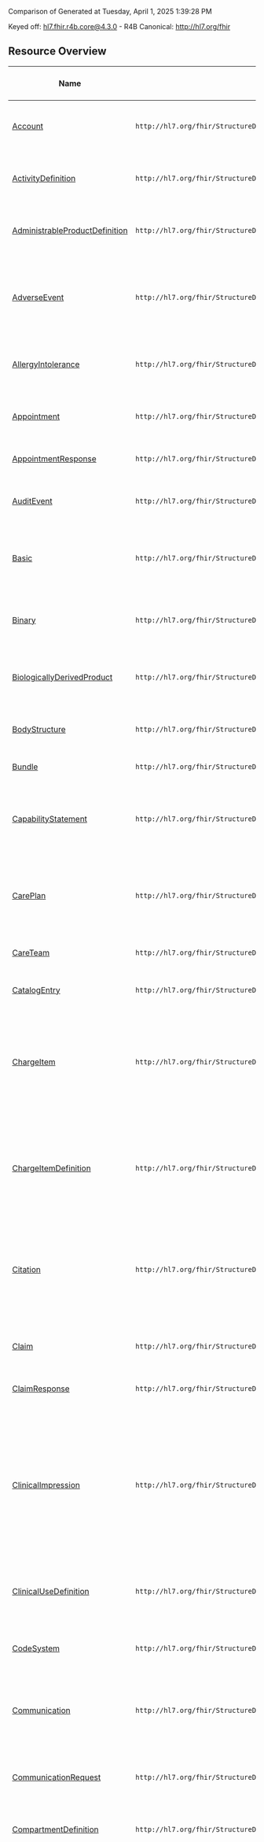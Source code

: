 Comparison of 
Generated at Tuesday, April 1, 2025 1:39:28 PM

Keyed off: hl7.fhir.r4b.core@4.3.0 - R4B
Canonical: http://hl7.org/fhir

## Resource Overview
| Name | Canonical | Description | Path to R2 | Path to R3 | Path to R4 | Path to R5 |
| --- | --- | --- | --- | --- | --- | --- |
| [Account](Resources/Account.md) | `http://hl7.org/fhir/StructureDefinition/Account\|4.3.0` | A financial tool for tracking value accrued for a particular purpose.  In the healthcare field, used to track charges for a patient, cost centers, etc. | ✔ | ✔ | ✔ | ✔ |
| [ActivityDefinition](Resources/ActivityDefinition.md) | `http://hl7.org/fhir/StructureDefinition/ActivityDefinition\|4.3.0` | This resource allows for the definition of some activity to be performed, independent of a particular patient, practitioner, or other performance context. |  | ✔ | ✔ | ✔ |
| [AdministrableProductDefinition](Resources/AdministrableProductDefinition.md) | `http://hl7.org/fhir/StructureDefinition/AdministrableProductDefinition\|4.3.0` | A medicinal product in the final form which is suitable for administering to a patient (after any mixing of multiple components, dissolution etc. has been performed). |  |  |  | ✔ |
| [AdverseEvent](Resources/AdverseEvent.md) | `http://hl7.org/fhir/StructureDefinition/AdverseEvent\|4.3.0` | Actual or  potential/avoided event causing unintended physical injury resulting from or contributed to by medical care, a research study or other healthcare setting factors that requires additional monitoring, treatment, or hospitalization, or that results in death. |  | ✔ | ✔ | ✔ |
| [AllergyIntolerance](Resources/AllergyIntolerance.md) | `http://hl7.org/fhir/StructureDefinition/AllergyIntolerance\|4.3.0` | Risk of harmful or undesirable, physiological response which is unique to an individual and associated with exposure to a substance. | ✔ | ✔ | ✔ | ✔ |
| [Appointment](Resources/Appointment.md) | `http://hl7.org/fhir/StructureDefinition/Appointment\|4.3.0` | A booking of a healthcare event among patient(s), practitioner(s), related person(s) and/or device(s) for a specific date/time. This may result in one or more Encounter(s). | ✔ | ✔ | ✔ | ✔ |
| [AppointmentResponse](Resources/AppointmentResponse.md) | `http://hl7.org/fhir/StructureDefinition/AppointmentResponse\|4.3.0` | A reply to an appointment request for a patient and/or practitioner(s), such as a confirmation or rejection. | ✔ | ✔ | ✔ | ✔ |
| [AuditEvent](Resources/AuditEvent.md) | `http://hl7.org/fhir/StructureDefinition/AuditEvent\|4.3.0` | A record of an event made for purposes of maintaining a security log. Typical uses include detection of intrusion attempts and monitoring for inappropriate usage. | ✔ | ✔ | ✔ | ✔ |
| [Basic](Resources/Basic.md) | `http://hl7.org/fhir/StructureDefinition/Basic\|4.3.0` | Basic is used for handling concepts not yet defined in FHIR, narrative-only resources that don't map to an existing resource, and custom resources not appropriate for inclusion in the FHIR specification. | ✔ | ✔ | ✔ | ✔ |
| [Binary](Resources/Binary.md) | `http://hl7.org/fhir/StructureDefinition/Binary\|4.3.0` | A resource that represents the data of a single raw artifact as digital content accessible in its native format.  A Binary resource can contain any content, whether text, image, pdf, zip archive, etc. | ✔ | ✔ | ✔ | ✔ |
| [BiologicallyDerivedProduct](Resources/BiologicallyDerivedProduct.md) | `http://hl7.org/fhir/StructureDefinition/BiologicallyDerivedProduct\|4.3.0` | A material substance originating from a biological entity intended to be transplanted or infused<br/>into another (possibly the same) biological entity. |  |  | ✔ | ✔ |
| [BodyStructure](Resources/BodyStructure.md) | `http://hl7.org/fhir/StructureDefinition/BodyStructure\|4.3.0` | Record details about an anatomical structure.  This resource may be used when a coded concept does not provide the necessary detail needed for the use case. | ✔ | ✔ | ✔ | ✔ |
| [Bundle](Resources/Bundle.md) | `http://hl7.org/fhir/StructureDefinition/Bundle\|4.3.0` | A container for a collection of resources. | ✔ | ✔ | ✔ | ✔ |
| [CapabilityStatement](Resources/CapabilityStatement.md) | `http://hl7.org/fhir/StructureDefinition/CapabilityStatement\|4.3.0` | A Capability Statement documents a set of capabilities (behaviors) of a FHIR Server for a particular version of FHIR that may be used as a statement of actual server functionality or a statement of required or desired server implementation. | ✔ | ✔ | ✔ | ✔ |
| [CarePlan](Resources/CarePlan.md) | `http://hl7.org/fhir/StructureDefinition/CarePlan\|4.3.0` | Describes the intention of how one or more practitioners intend to deliver care for a particular patient, group or community for a period of time, possibly limited to care for a specific condition or set of conditions. | ✔ | ✔ | ✔ | ✔ |
| [CareTeam](Resources/CareTeam.md) | `http://hl7.org/fhir/StructureDefinition/CareTeam\|4.3.0` | The Care Team includes all the people and organizations who plan to participate in the coordination and delivery of care for a patient. |  | ✔ | ✔ | ✔ |
| [CatalogEntry](Resources/CatalogEntry.md) | `http://hl7.org/fhir/StructureDefinition/CatalogEntry\|4.3.0` | Catalog entries are wrappers that contextualize items included in a catalog. |  |  | ✔ |  |
| [ChargeItem](Resources/ChargeItem.md) | `http://hl7.org/fhir/StructureDefinition/ChargeItem\|4.3.0` | The resource ChargeItem describes the provision of healthcare provider products for a certain patient, therefore referring not only to the product, but containing in addition details of the provision, like date, time, amounts and participating organizations and persons. Main Usage of the ChargeItem is to enable the billing process and internal cost allocation. |  | ✔ | ✔ | ✔ |
| [ChargeItemDefinition](Resources/ChargeItemDefinition.md) | `http://hl7.org/fhir/StructureDefinition/ChargeItemDefinition\|4.3.0` | The ChargeItemDefinition resource provides the properties that apply to the (billing) codes necessary to calculate costs and prices. The properties may differ largely depending on type and realm, therefore this resource gives only a rough structure and requires profiling for each type of billing code system. |  |  | ✔ | ✔ |
| [Citation](Resources/Citation.md) | `http://hl7.org/fhir/StructureDefinition/Citation\|4.3.0` | The Citation Resource enables reference to any knowledge artifact for purposes of identification and attribution. The Citation Resource supports existing reference structures and developing publication practices such as versioning, expressing complex contributorship roles, and referencing computable resources. |  |  |  | ✔ |
| [Claim](Resources/Claim.md) | `http://hl7.org/fhir/StructureDefinition/Claim\|4.3.0` | A provider issued list of professional services and products which have been provided, or are to be provided, to a patient which is sent to an insurer for reimbursement. | ✔ | ✔ | ✔ | ✔ |
| [ClaimResponse](Resources/ClaimResponse.md) | `http://hl7.org/fhir/StructureDefinition/ClaimResponse\|4.3.0` | This resource provides the adjudication details from the processing of a Claim resource. | ✔ | ✔ | ✔ | ✔ |
| [ClinicalImpression](Resources/ClinicalImpression.md) | `http://hl7.org/fhir/StructureDefinition/ClinicalImpression\|4.3.0` | A record of a clinical assessment performed to determine what problem(s) may affect the patient and before planning the treatments or management strategies that are best to manage a patient's condition. Assessments are often 1:1 with a clinical consultation / encounter,  but this varies greatly depending on the clinical workflow. This resource is called "ClinicalImpression" rather than "ClinicalAssessment" to avoid confusion with the recording of assessment tools such as Apgar score. | ✔ | ✔ | ✔ | ✔ |
| [ClinicalUseDefinition](Resources/ClinicalUseDefinition.md) | `http://hl7.org/fhir/StructureDefinition/ClinicalUseDefinition\|4.3.0` | A single issue - either an indication, contraindication, interaction or an undesirable effect for a medicinal product, medication, device or procedure. |  |  |  | ✔ |
| [CodeSystem](Resources/CodeSystem.md) | `http://hl7.org/fhir/StructureDefinition/CodeSystem\|4.3.0` | The CodeSystem resource is used to declare the existence of and describe a code system or code system supplement and its key properties, and optionally define a part or all of its content. | ✔ | ✔ | ✔ | ✔ |
| [Communication](Resources/Communication.md) | `http://hl7.org/fhir/StructureDefinition/Communication\|4.3.0` | An occurrence of information being transmitted; e.g. an alert that was sent to a responsible provider, a public health agency that was notified about a reportable condition. | ✔ | ✔ | ✔ | ✔ |
| [CommunicationRequest](Resources/CommunicationRequest.md) | `http://hl7.org/fhir/StructureDefinition/CommunicationRequest\|4.3.0` | A request to convey information; e.g. the CDS system proposes that an alert be sent to a responsible provider, the CDS system proposes that the public health agency be notified about a reportable condition. | ✔ | ✔ | ✔ | ✔ |
| [CompartmentDefinition](Resources/CompartmentDefinition.md) | `http://hl7.org/fhir/StructureDefinition/CompartmentDefinition\|4.3.0` | A compartment definition that defines how resources are accessed on a server. |  | ✔ | ✔ | ✔ |
| [Composition](Resources/Composition.md) | `http://hl7.org/fhir/StructureDefinition/Composition\|4.3.0` | A set of healthcare-related information that is assembled together into a single logical package that provides a single coherent statement of meaning, establishes its own context and that has clinical attestation with regard to who is making the statement. A Composition defines the structure and narrative content necessary for a document. However, a Composition alone does not constitute a document. Rather, the Composition must be the first entry in a Bundle where Bundle.type=document, and any other resources referenced from Composition must be included as subsequent entries in the Bundle (for example Patient, Practitioner, Encounter, etc.). | ✔ | ✔ | ✔ | ✔ |
| [ConceptMap](Resources/ConceptMap.md) | `http://hl7.org/fhir/StructureDefinition/ConceptMap\|4.3.0` | A statement of relationships from one set of concepts to one or more other concepts - either concepts in code systems, or data element/data element concepts, or classes in class models. | ✔ | ✔ | ✔ | ✔ |
| [Condition](Resources/Condition.md) | `http://hl7.org/fhir/StructureDefinition/Condition\|4.3.0` | A clinical condition, problem, diagnosis, or other event, situation, issue, or clinical concept that has risen to a level of concern. | ✔ | ✔ | ✔ | ✔ |
| [Consent](Resources/Consent.md) | `http://hl7.org/fhir/StructureDefinition/Consent\|4.3.0` | A record of a healthcare consumer’s  choices, which permits or denies identified recipient(s) or recipient role(s) to perform one or more actions within a given policy context, for specific purposes and periods of time. |  | ✔ | ✔ | ✔ |
| [Contract](Resources/Contract.md) | `http://hl7.org/fhir/StructureDefinition/Contract\|4.3.0` | Legally enforceable, formally recorded unilateral or bilateral directive i.e., a policy or agreement. | ✔ | ✔ | ✔ | ✔ |
| [Coverage](Resources/Coverage.md) | `http://hl7.org/fhir/StructureDefinition/Coverage\|4.3.0` | Financial instrument which may be used to reimburse or pay for health care products and services. Includes both insurance and self-payment. | ✔ | ✔ | ✔ | ✔ |
| [CoverageEligibilityRequest](Resources/CoverageEligibilityRequest.md) | `http://hl7.org/fhir/StructureDefinition/CoverageEligibilityRequest\|4.3.0` | The CoverageEligibilityRequest provides patient and insurance coverage information to an insurer for them to respond, in the form of an CoverageEligibilityResponse, with information regarding whether the stated coverage is valid and in-force and optionally to provide the insurance details of the policy. | ✔ | ✔ | ✔ | ✔ |
| [CoverageEligibilityResponse](Resources/CoverageEligibilityResponse.md) | `http://hl7.org/fhir/StructureDefinition/CoverageEligibilityResponse\|4.3.0` | This resource provides eligibility and plan details from the processing of an CoverageEligibilityRequest resource. | ✔ | ✔ | ✔ | ✔ |
| [DetectedIssue](Resources/DetectedIssue.md) | `http://hl7.org/fhir/StructureDefinition/DetectedIssue\|4.3.0` | Indicates an actual or potential clinical issue with or between one or more active or proposed clinical actions for a patient; e.g. Drug-drug interaction, Ineffective treatment frequency, Procedure-condition conflict, etc. | ✔ | ✔ | ✔ | ✔ |
| [Device](Resources/Device.md) | `http://hl7.org/fhir/StructureDefinition/Device\|4.3.0` | A type of a manufactured item that is used in the provision of healthcare without being substantially changed through that activity. The device may be a medical or non-medical device. | ✔ | ✔ | ✔ | ✔ |
| [DeviceDefinition](Resources/DeviceDefinition.md) | `http://hl7.org/fhir/StructureDefinition/DeviceDefinition\|4.3.0` | The characteristics, operational status and capabilities of a medical-related component of a medical device. |  |  | ✔ | ✔ |
| [DeviceMetric](Resources/DeviceMetric.md) | `http://hl7.org/fhir/StructureDefinition/DeviceMetric\|4.3.0` | Describes a measurement, calculation or setting capability of a medical device. | ✔ | ✔ | ✔ | ✔ |
| [DeviceRequest](Resources/DeviceRequest.md) | `http://hl7.org/fhir/StructureDefinition/DeviceRequest\|4.3.0` | Represents a request for a patient to employ a medical device. The device may be an implantable device, or an external assistive device, such as a walker. | ✔ | ✔ | ✔ | ✔ |
| [DeviceUseStatement](Resources/DeviceUseStatement.md) | `http://hl7.org/fhir/StructureDefinition/DeviceUseStatement\|4.3.0` | A record of a device being used by a patient where the record is the result of a report from the patient or another clinician. | ✔ | ✔ | ✔ | ✔ |
| [DiagnosticReport](Resources/DiagnosticReport.md) | `http://hl7.org/fhir/StructureDefinition/DiagnosticReport\|4.3.0` | The findings and interpretation of diagnostic  tests performed on patients, groups of patients, devices, and locations, and/or specimens derived from these. The report includes clinical context such as requesting and provider information, and some mix of atomic results, images, textual and coded interpretations, and formatted representation of diagnostic reports. | ✔ | ✔ | ✔ | ✔ |
| [DocumentManifest](Resources/DocumentManifest.md) | `http://hl7.org/fhir/StructureDefinition/DocumentManifest\|4.3.0` | A collection of documents compiled for a purpose together with metadata that applies to the collection. | ✔ | ✔ | ✔ |  |
| [DocumentReference](Resources/DocumentReference.md) | `http://hl7.org/fhir/StructureDefinition/DocumentReference\|4.3.0` | A reference to a document of any kind for any purpose. Provides metadata about the document so that the document can be discovered and managed. The scope of a document is any seralized object with a mime-type, so includes formal patient centric documents (CDA), cliical notes, scanned paper, and non-patient specific documents like policy text. | ✔ | ✔ | ✔ | ✔ |
| [DomainResource](Resources/DomainResource.md) | `http://hl7.org/fhir/StructureDefinition/DomainResource\|4.3.0` | A resource that includes narrative, extensions, and contained resources. | ✔ | ✔ | ✔ | ✔ |
| [Encounter](Resources/Encounter.md) | `http://hl7.org/fhir/StructureDefinition/Encounter\|4.3.0` | An interaction between a patient and healthcare provider(s) for the purpose of providing healthcare service(s) or assessing the health status of a patient. | ✔ | ✔ | ✔ | ✔ |
| [Endpoint](Resources/Endpoint.md) | `http://hl7.org/fhir/StructureDefinition/Endpoint\|4.3.0` | The technical details of an endpoint that can be used for electronic services, such as for web services providing XDS.b or a REST endpoint for another FHIR server. This may include any security context information. |  | ✔ | ✔ | ✔ |
| [EnrollmentRequest](Resources/EnrollmentRequest.md) | `http://hl7.org/fhir/StructureDefinition/EnrollmentRequest\|4.3.0` | This resource provides the insurance enrollment details to the insurer regarding a specified coverage. | ✔ | ✔ | ✔ | ✔ |
| [EnrollmentResponse](Resources/EnrollmentResponse.md) | `http://hl7.org/fhir/StructureDefinition/EnrollmentResponse\|4.3.0` | This resource provides enrollment and plan details from the processing of an EnrollmentRequest resource. | ✔ | ✔ | ✔ | ✔ |
| [EpisodeOfCare](Resources/EpisodeOfCare.md) | `http://hl7.org/fhir/StructureDefinition/EpisodeOfCare\|4.3.0` | An association between a patient and an organization / healthcare provider(s) during which time encounters may occur. The managing organization assumes a level of responsibility for the patient during this time. | ✔ | ✔ | ✔ | ✔ |
| [EventDefinition](Resources/EventDefinition.md) | `http://hl7.org/fhir/StructureDefinition/EventDefinition\|4.3.0` | The EventDefinition resource provides a reusable description of when a particular event can occur. |  |  | ✔ | ✔ |
| [Evidence](Resources/Evidence.md) | `http://hl7.org/fhir/StructureDefinition/Evidence\|4.3.0` | The Evidence Resource provides a machine-interpretable expression of an evidence concept including the evidence variables (eg population, exposures/interventions, comparators, outcomes, measured variables, confounding variables), the statistics, and the certainty of this evidence. |  |  | ✔ | ✔ |
| [EvidenceReport](Resources/EvidenceReport.md) | `http://hl7.org/fhir/StructureDefinition/EvidenceReport\|4.3.0` | The EvidenceReport Resource is a specialized container for a collection of resources and codable concepts, adapted to support compositions of Evidence, EvidenceVariable, and Citation resources and related concepts. |  |  |  | ✔ |
| [EvidenceVariable](Resources/EvidenceVariable.md) | `http://hl7.org/fhir/StructureDefinition/EvidenceVariable\|4.3.0` | The EvidenceVariable resource describes an element that knowledge (Evidence) is about. |  |  | ✔ | ✔ |
| [ExampleScenario](Resources/ExampleScenario.md) | `http://hl7.org/fhir/StructureDefinition/ExampleScenario\|4.3.0` | Example of workflow instance. |  |  | ✔ | ✔ |
| [ExplanationOfBenefit](Resources/ExplanationOfBenefit.md) | `http://hl7.org/fhir/StructureDefinition/ExplanationOfBenefit\|4.3.0` | This resource provides: the claim details; adjudication details from the processing of a Claim; and optionally account balance information, for informing the subscriber of the benefits provided. | ✔ | ✔ | ✔ | ✔ |
| [FamilyMemberHistory](Resources/FamilyMemberHistory.md) | `http://hl7.org/fhir/StructureDefinition/FamilyMemberHistory\|4.3.0` | Significant health conditions for a person related to the patient relevant in the context of care for the patient. | ✔ | ✔ | ✔ | ✔ |
| [Flag](Resources/Flag.md) | `http://hl7.org/fhir/StructureDefinition/Flag\|4.3.0` | Prospective warnings of potential issues when providing care to the patient. | ✔ | ✔ | ✔ | ✔ |
| [Goal](Resources/Goal.md) | `http://hl7.org/fhir/StructureDefinition/Goal\|4.3.0` | Describes the intended objective(s) for a patient, group or organization care, for example, weight loss, restoring an activity of daily living, obtaining herd immunity via immunization, meeting a process improvement objective, etc. | ✔ | ✔ | ✔ | ✔ |
| [GraphDefinition](Resources/GraphDefinition.md) | `http://hl7.org/fhir/StructureDefinition/GraphDefinition\|4.3.0` | A formal computable definition of a graph of resources - that is, a coherent set of resources that form a graph by following references. The Graph Definition resource defines a set and makes rules about the set. |  | ✔ | ✔ | ✔ |
| [Group](Resources/Group.md) | `http://hl7.org/fhir/StructureDefinition/Group\|4.3.0` | Represents a defined collection of entities that may be discussed or acted upon collectively but which are not expected to act collectively, and are not formally or legally recognized; i.e. a collection of entities that isn't an Organization. | ✔ | ✔ | ✔ | ✔ |
| [GuidanceResponse](Resources/GuidanceResponse.md) | `http://hl7.org/fhir/StructureDefinition/GuidanceResponse\|4.3.0` | A guidance response is the formal response to a guidance request, including any output parameters returned by the evaluation, as well as the description of any proposed actions to be taken. |  | ✔ | ✔ | ✔ |
| [HealthcareService](Resources/HealthcareService.md) | `http://hl7.org/fhir/StructureDefinition/HealthcareService\|4.3.0` | The details of a healthcare service available at a location. | ✔ | ✔ | ✔ | ✔ |
| [ImagingStudy](Resources/ImagingStudy.md) | `http://hl7.org/fhir/StructureDefinition/ImagingStudy\|4.3.0` | Representation of the content produced in a DICOM imaging study. A study comprises a set of series, each of which includes a set of Service-Object Pair Instances (SOP Instances - images or other data) acquired or produced in a common context.  A series is of only one modality (e.g. X-ray, CT, MR, ultrasound), but a study may have multiple series of different modalities. | ✔ | ✔ | ✔ | ✔ |
| [Immunization](Resources/Immunization.md) | `http://hl7.org/fhir/StructureDefinition/Immunization\|4.3.0` | Describes the event of a patient being administered a vaccine or a record of an immunization as reported by a patient, a clinician or another party. | ✔ | ✔ | ✔ | ✔ |
| [ImmunizationEvaluation](Resources/ImmunizationEvaluation.md) | `http://hl7.org/fhir/StructureDefinition/ImmunizationEvaluation\|4.3.0` | Describes a comparison of an immunization event against published recommendations to determine if the administration is "valid" in relation to those  recommendations. |  |  | ✔ | ✔ |
| [ImmunizationRecommendation](Resources/ImmunizationRecommendation.md) | `http://hl7.org/fhir/StructureDefinition/ImmunizationRecommendation\|4.3.0` | A patient's point-in-time set of recommendations (i.e. forecasting) according to a published schedule with optional supporting justification. | ✔ | ✔ | ✔ | ✔ |
| [ImplementationGuide](Resources/ImplementationGuide.md) | `http://hl7.org/fhir/StructureDefinition/ImplementationGuide\|4.3.0` | A set of rules of how a particular interoperability or standards problem is solved - typically through the use of FHIR resources. This resource is used to gather all the parts of an implementation guide into a logical whole and to publish a computable definition of all the parts. | ✔ | ✔ | ✔ | ✔ |
| [Ingredient](Resources/Ingredient.md) | `http://hl7.org/fhir/StructureDefinition/Ingredient\|4.3.0` | An ingredient of a manufactured item or pharmaceutical product. |  |  |  | ✔ |
| [InsurancePlan](Resources/InsurancePlan.md) | `http://hl7.org/fhir/StructureDefinition/InsurancePlan\|4.3.0` | Details of a Health Insurance product/plan provided by an organization. |  |  | ✔ | ✔ |
| [Invoice](Resources/Invoice.md) | `http://hl7.org/fhir/StructureDefinition/Invoice\|4.3.0` | Invoice containing collected ChargeItems from an Account with calculated individual and total price for Billing purpose. |  |  | ✔ | ✔ |
| [Library](Resources/Library.md) | `http://hl7.org/fhir/StructureDefinition/Library\|4.3.0` | The Library resource is a general-purpose container for knowledge asset definitions. It can be used to describe and expose existing knowledge assets such as logic libraries and information model descriptions, as well as to describe a collection of knowledge assets. |  | ✔ | ✔ | ✔ |
| [Linkage](Resources/Linkage.md) | `http://hl7.org/fhir/StructureDefinition/Linkage\|4.3.0` | Identifies two or more records (resource instances) that refer to the same real-world "occurrence". |  | ✔ | ✔ | ✔ |
| [List](Resources/List.md) | `http://hl7.org/fhir/StructureDefinition/List\|4.3.0` | A list is a curated collection of resources. | ✔ | ✔ | ✔ | ✔ |
| [Location](Resources/Location.md) | `http://hl7.org/fhir/StructureDefinition/Location\|4.3.0` | Details and position information for a physical place where services are provided and resources and participants may be stored, found, contained, or accommodated. | ✔ | ✔ | ✔ | ✔ |
| [ManufacturedItemDefinition](Resources/ManufacturedItemDefinition.md) | `http://hl7.org/fhir/StructureDefinition/ManufacturedItemDefinition\|4.3.0` | The definition and characteristics of a medicinal manufactured item, such as a tablet or capsule, as contained in a packaged medicinal product. |  |  |  | ✔ |
| [Measure](Resources/Measure.md) | `http://hl7.org/fhir/StructureDefinition/Measure\|4.3.0` | The Measure resource provides the definition of a quality measure. |  | ✔ | ✔ | ✔ |
| [MeasureReport](Resources/MeasureReport.md) | `http://hl7.org/fhir/StructureDefinition/MeasureReport\|4.3.0` | The MeasureReport resource contains the results of the calculation of a measure; and optionally a reference to the resources involved in that calculation. |  | ✔ | ✔ | ✔ |
| [Media](Resources/Media.md) | `http://hl7.org/fhir/StructureDefinition/Media\|4.3.0` | A photo, video, or audio recording acquired or used in healthcare. The actual content may be inline or provided by direct reference. | ✔ | ✔ | ✔ |  |
| [Medication](Resources/Medication.md) | `http://hl7.org/fhir/StructureDefinition/Medication\|4.3.0` | This resource is primarily used for the identification and definition of a medication for the purposes of prescribing, dispensing, and administering a medication as well as for making statements about medication use. | ✔ | ✔ | ✔ | ✔ |
| [MedicationAdministration](Resources/MedicationAdministration.md) | `http://hl7.org/fhir/StructureDefinition/MedicationAdministration\|4.3.0` | Describes the event of a patient consuming or otherwise being administered a medication.  This may be as simple as swallowing a tablet or it may be a long running infusion.  Related resources tie this event to the authorizing prescription, and the specific encounter between patient and health care practitioner. | ✔ | ✔ | ✔ | ✔ |
| [MedicationDispense](Resources/MedicationDispense.md) | `http://hl7.org/fhir/StructureDefinition/MedicationDispense\|4.3.0` | Indicates that a medication product is to be or has been dispensed for a named person/patient.  This includes a description of the medication product (supply) provided and the instructions for administering the medication.  The medication dispense is the result of a pharmacy system responding to a medication order. | ✔ | ✔ | ✔ | ✔ |
| [MedicationKnowledge](Resources/MedicationKnowledge.md) | `http://hl7.org/fhir/StructureDefinition/MedicationKnowledge\|4.3.0` | Information about a medication that is used to support knowledge. |  |  | ✔ | ✔ |
| [MedicationRequest](Resources/MedicationRequest.md) | `http://hl7.org/fhir/StructureDefinition/MedicationRequest\|4.3.0` | An order or request for both supply of the medication and the instructions for administration of the medication to a patient. The resource is called "MedicationRequest" rather than "MedicationPrescription" or "MedicationOrder" to generalize the use across inpatient and outpatient settings, including care plans, etc., and to harmonize with workflow patterns. | ✔ | ✔ | ✔ | ✔ |
| [MedicationStatement](Resources/MedicationStatement.md) | `http://hl7.org/fhir/StructureDefinition/MedicationStatement\|4.3.0` | A record of a medication that is being consumed by a patient.   A MedicationStatement may indicate that the patient may be taking the medication now or has taken the medication in the past or will be taking the medication in the future.  The source of this information can be the patient, significant other (such as a family member or spouse), or a clinician.  A common scenario where this information is captured is during the history taking process during a patient visit or stay.   The medication information may come from sources such as the patient's memory, from a prescription bottle,  or from a list of medications the patient, clinician or other party maintains. <br/><br/>The primary difference between a medication statement and a medication administration is that the medication administration has complete administration information and is based on actual administration information from the person who administered the medication.  A medication statement is often, if not always, less specific.  There is no required date/time when the medication was administered, in fact we only know that a source has reported the patient is taking this medication, where details such as time, quantity, or rate or even medication product may be incomplete or missing or less precise.  As stated earlier, the medication statement information may come from the patient's memory, from a prescription bottle or from a list of medications the patient, clinician or other party maintains.  Medication administration is more formal and is not missing detailed information. | ✔ | ✔ | ✔ | ✔ |
| [MedicinalProductDefinition](Resources/MedicinalProductDefinition.md) | `http://hl7.org/fhir/StructureDefinition/MedicinalProductDefinition\|4.3.0` | Detailed definition of a medicinal product, typically for uses other than direct patient care (e.g. regulatory use, drug catalogs, to support prescribing, adverse events management etc.). |  |  |  | ✔ |
| [MessageDefinition](Resources/MessageDefinition.md) | `http://hl7.org/fhir/StructureDefinition/MessageDefinition\|4.3.0` | Defines the characteristics of a message that can be shared between systems, including the type of event that initiates the message, the content to be transmitted and what response(s), if any, are permitted. |  | ✔ | ✔ | ✔ |
| [MessageHeader](Resources/MessageHeader.md) | `http://hl7.org/fhir/StructureDefinition/MessageHeader\|4.3.0` | The header for a message exchange that is either requesting or responding to an action.  The reference(s) that are the subject of the action as well as other information related to the action are typically transmitted in a bundle in which the MessageHeader resource instance is the first resource in the bundle. | ✔ | ✔ | ✔ | ✔ |
| [MolecularSequence](Resources/MolecularSequence.md) | `http://hl7.org/fhir/StructureDefinition/MolecularSequence\|4.3.0` | Raw data describing a biological sequence. |  | ✔ | ✔ | ✔ |
| [NamingSystem](Resources/NamingSystem.md) | `http://hl7.org/fhir/StructureDefinition/NamingSystem\|4.3.0` | A curated namespace that issues unique symbols within that namespace for the identification of concepts, people, devices, etc.  Represents a "System" used within the Identifier and Coding data types. | ✔ | ✔ | ✔ | ✔ |
| [NutritionOrder](Resources/NutritionOrder.md) | `http://hl7.org/fhir/StructureDefinition/NutritionOrder\|4.3.0` | A request to supply a diet, formula feeding (enteral) or oral nutritional supplement to a patient/resident. | ✔ | ✔ | ✔ | ✔ |
| [NutritionProduct](Resources/NutritionProduct.md) | `http://hl7.org/fhir/StructureDefinition/NutritionProduct\|4.3.0` | A food or fluid product that is consumed by patients. |  |  |  | ✔ |
| [Observation](Resources/Observation.md) | `http://hl7.org/fhir/StructureDefinition/Observation\|4.3.0` | Measurements and simple assertions made about a patient, device or other subject. | ✔ | ✔ | ✔ | ✔ |
| [ObservationDefinition](Resources/ObservationDefinition.md) | `http://hl7.org/fhir/StructureDefinition/ObservationDefinition\|4.3.0` | Set of definitional characteristics for a kind of observation or measurement produced or consumed by an orderable health care service. |  |  | ✔ | ✔ |
| [OperationDefinition](Resources/OperationDefinition.md) | `http://hl7.org/fhir/StructureDefinition/OperationDefinition\|4.3.0` | A formal computable definition of an operation (on the RESTful interface) or a named query (using the search interaction). | ✔ | ✔ | ✔ | ✔ |
| [OperationOutcome](Resources/OperationOutcome.md) | `http://hl7.org/fhir/StructureDefinition/OperationOutcome\|4.3.0` | A collection of error, warning, or information messages that result from a system action. | ✔ | ✔ | ✔ | ✔ |
| [Organization](Resources/Organization.md) | `http://hl7.org/fhir/StructureDefinition/Organization\|4.3.0` | A formally or informally recognized grouping of people or organizations formed for the purpose of achieving some form of collective action.  Includes companies, institutions, corporations, departments, community groups, healthcare practice groups, payer/insurer, etc. | ✔ | ✔ | ✔ | ✔ |
| [OrganizationAffiliation](Resources/OrganizationAffiliation.md) | `http://hl7.org/fhir/StructureDefinition/OrganizationAffiliation\|4.3.0` | Defines an affiliation/assotiation/relationship between 2 distinct oganizations, that is not a part-of relationship/sub-division relationship. |  |  | ✔ | ✔ |
| [PackagedProductDefinition](Resources/PackagedProductDefinition.md) | `http://hl7.org/fhir/StructureDefinition/PackagedProductDefinition\|4.3.0` | A medically related item or items, in a container or package. |  |  |  | ✔ |
| [Parameters](Resources/Parameters.md) | `http://hl7.org/fhir/StructureDefinition/Parameters\|4.3.0` | This resource is a non-persisted resource used to pass information into and back from an [operation](operations.html). It has no other use, and there is no RESTful endpoint associated with it. | ✔ | ✔ | ✔ | ✔ |
| [Patient](Resources/Patient.md) | `http://hl7.org/fhir/StructureDefinition/Patient\|4.3.0` | Demographics and other administrative information about an individual or animal receiving care or other health-related services. | ✔ | ✔ | ✔ | ✔ |
| [PaymentNotice](Resources/PaymentNotice.md) | `http://hl7.org/fhir/StructureDefinition/PaymentNotice\|4.3.0` | This resource provides the status of the payment for goods and services rendered, and the request and response resource references. | ✔ | ✔ | ✔ | ✔ |
| [PaymentReconciliation](Resources/PaymentReconciliation.md) | `http://hl7.org/fhir/StructureDefinition/PaymentReconciliation\|4.3.0` | This resource provides the details including amount of a payment and allocates the payment items being paid. | ✔ | ✔ | ✔ | ✔ |
| [Person](Resources/Person.md) | `http://hl7.org/fhir/StructureDefinition/Person\|4.3.0` | Demographics and administrative information about a person independent of a specific health-related context. | ✔ | ✔ | ✔ | ✔ |
| [PlanDefinition](Resources/PlanDefinition.md) | `http://hl7.org/fhir/StructureDefinition/PlanDefinition\|4.3.0` | This resource allows for the definition of various types of plans as a sharable, consumable, and executable artifact. The resource is general enough to support the description of a broad range of clinical and non-clinical artifacts such as clinical decision support rules, order sets, protocols, and drug quality specifications. |  | ✔ | ✔ | ✔ |
| [Practitioner](Resources/Practitioner.md) | `http://hl7.org/fhir/StructureDefinition/Practitioner\|4.3.0` | A person who is directly or indirectly involved in the provisioning of healthcare. | ✔ | ✔ | ✔ | ✔ |
| [PractitionerRole](Resources/PractitionerRole.md) | `http://hl7.org/fhir/StructureDefinition/PractitionerRole\|4.3.0` | A specific set of Roles/Locations/specialties/services that a practitioner may perform at an organization for a period of time. |  | ✔ | ✔ | ✔ |
| [Procedure](Resources/Procedure.md) | `http://hl7.org/fhir/StructureDefinition/Procedure\|4.3.0` | An action that is or was performed on or for a patient. This can be a physical intervention like an operation, or less invasive like long term services, counseling, or hypnotherapy. | ✔ | ✔ | ✔ | ✔ |
| [Provenance](Resources/Provenance.md) | `http://hl7.org/fhir/StructureDefinition/Provenance\|4.3.0` | Provenance of a resource is a record that describes entities and processes involved in producing and delivering or otherwise influencing that resource. Provenance provides a critical foundation for assessing authenticity, enabling trust, and allowing reproducibility. Provenance assertions are a form of contextual metadata and can themselves become important records with their own provenance. Provenance statement indicates clinical significance in terms of confidence in authenticity, reliability, and trustworthiness, integrity, and stage in lifecycle (e.g. Document Completion - has the artifact been legally authenticated), all of which may impact security, privacy, and trust policies. | ✔ | ✔ | ✔ | ✔ |
| [Questionnaire](Resources/Questionnaire.md) | `http://hl7.org/fhir/StructureDefinition/Questionnaire\|4.3.0` | A structured set of questions intended to guide the collection of answers from end-users. Questionnaires provide detailed control over order, presentation, phraseology and grouping to allow coherent, consistent data collection. | ✔ | ✔ | ✔ | ✔ |
| [QuestionnaireResponse](Resources/QuestionnaireResponse.md) | `http://hl7.org/fhir/StructureDefinition/QuestionnaireResponse\|4.3.0` | A structured set of questions and their answers. The questions are ordered and grouped into coherent subsets, corresponding to the structure of the grouping of the questionnaire being responded to. | ✔ | ✔ | ✔ | ✔ |
| [RegulatedAuthorization](Resources/RegulatedAuthorization.md) | `http://hl7.org/fhir/StructureDefinition/RegulatedAuthorization\|4.3.0` | Regulatory approval, clearance or licencing related to a regulated product, treatment, facility or activity that is cited in a guidance, regulation, rule or legislative act. An example is Market Authorization relating to a Medicinal Product. |  |  |  | ✔ |
| [RelatedPerson](Resources/RelatedPerson.md) | `http://hl7.org/fhir/StructureDefinition/RelatedPerson\|4.3.0` | Information about a person that is involved in the care for a patient, but who is not the target of healthcare, nor has a formal responsibility in the care process. | ✔ | ✔ | ✔ | ✔ |
| [RequestGroup](Resources/RequestGroup.md) | `http://hl7.org/fhir/StructureDefinition/RequestGroup\|4.3.0` | A group of related requests that can be used to capture intended activities that have inter-dependencies such as "give this medication after that one". |  | ✔ | ✔ | ✔ |
| [ResearchDefinition](Resources/ResearchDefinition.md) | `http://hl7.org/fhir/StructureDefinition/ResearchDefinition\|4.3.0` | The ResearchDefinition resource describes the conditional state (population and any exposures being compared within the population) and outcome (if specified) that the knowledge (evidence, assertion, recommendation) is about. |  |  | ✔ |  |
| [ResearchElementDefinition](Resources/ResearchElementDefinition.md) | `http://hl7.org/fhir/StructureDefinition/ResearchElementDefinition\|4.3.0` | The ResearchElementDefinition resource describes a "PICO" element that knowledge (evidence, assertion, recommendation) is about. |  |  | ✔ |  |
| [ResearchStudy](Resources/ResearchStudy.md) | `http://hl7.org/fhir/StructureDefinition/ResearchStudy\|4.3.0` | A process where a researcher or organization plans and then executes a series of steps intended to increase the field of healthcare-related knowledge.  This includes studies of safety, efficacy, comparative effectiveness and other information about medications, devices, therapies and other interventional and investigative techniques.  A ResearchStudy involves the gathering of information about human or animal subjects. |  | ✔ | ✔ | ✔ |
| [ResearchSubject](Resources/ResearchSubject.md) | `http://hl7.org/fhir/StructureDefinition/ResearchSubject\|4.3.0` | A physical entity which is the primary unit of operational and/or administrative interest in a study. |  | ✔ | ✔ | ✔ |
| [Resource](Resources/Resource.md) | `http://hl7.org/fhir/StructureDefinition/Resource\|4.3.0` | This is the base resource type for everything. | ✔ | ✔ | ✔ | ✔ |
| [RiskAssessment](Resources/RiskAssessment.md) | `http://hl7.org/fhir/StructureDefinition/RiskAssessment\|4.3.0` | An assessment of the likely outcome(s) for a patient or other subject as well as the likelihood of each outcome. | ✔ | ✔ | ✔ | ✔ |
| [Schedule](Resources/Schedule.md) | `http://hl7.org/fhir/StructureDefinition/Schedule\|4.3.0` | A container for slots of time that may be available for booking appointments. | ✔ | ✔ | ✔ | ✔ |
| [SearchParameter](Resources/SearchParameter.md) | `http://hl7.org/fhir/StructureDefinition/SearchParameter\|4.3.0` | A search parameter that defines a named search item that can be used to search/filter on a resource. | ✔ | ✔ | ✔ | ✔ |
| [ServiceRequest](Resources/ServiceRequest.md) | `http://hl7.org/fhir/StructureDefinition/ServiceRequest\|4.3.0` | A record of a request for service such as diagnostic investigations, treatments, or operations to be performed. | ✔ | ✔ | ✔ | ✔ |
| [Slot](Resources/Slot.md) | `http://hl7.org/fhir/StructureDefinition/Slot\|4.3.0` | A slot of time on a schedule that may be available for booking appointments. | ✔ | ✔ | ✔ | ✔ |
| [Specimen](Resources/Specimen.md) | `http://hl7.org/fhir/StructureDefinition/Specimen\|4.3.0` | A sample to be used for analysis. | ✔ | ✔ | ✔ | ✔ |
| [SpecimenDefinition](Resources/SpecimenDefinition.md) | `http://hl7.org/fhir/StructureDefinition/SpecimenDefinition\|4.3.0` | A kind of specimen with associated set of requirements. |  |  | ✔ | ✔ |
| [StructureDefinition](Resources/StructureDefinition.md) | `http://hl7.org/fhir/StructureDefinition/StructureDefinition\|4.3.0` | A definition of a FHIR structure. This resource is used to describe the underlying resources, data types defined in FHIR, and also for describing extensions and constraints on resources and data types. | ✔ | ✔ | ✔ | ✔ |
| [StructureMap](Resources/StructureMap.md) | `http://hl7.org/fhir/StructureDefinition/StructureMap\|4.3.0` | A Map of relationships between 2 structures that can be used to transform data. |  | ✔ | ✔ | ✔ |
| [Subscription](Resources/Subscription.md) | `http://hl7.org/fhir/StructureDefinition/Subscription\|4.3.0` | The subscription resource is used to define a push-based subscription from a server to another system. Once a subscription is registered with the server, the server checks every resource that is created or updated, and if the resource matches the given criteria, it sends a message on the defined "channel" so that another system can take an appropriate action. | ✔ | ✔ | ✔ | ✔ |
| [SubscriptionStatus](Resources/SubscriptionStatus.md) | `http://hl7.org/fhir/StructureDefinition/SubscriptionStatus\|4.3.0` | The SubscriptionStatus resource describes the state of a Subscription during notifications. |  |  |  | ✔ |
| [SubscriptionTopic](Resources/SubscriptionTopic.md) | `http://hl7.org/fhir/StructureDefinition/SubscriptionTopic\|4.3.0` | Describes a stream of resource state changes identified by trigger criteria and annotated with labels useful to filter projections from this topic. |  |  |  | ✔ |
| [Substance](Resources/Substance.md) | `http://hl7.org/fhir/StructureDefinition/Substance\|4.3.0` | A homogeneous material with a definite composition. | ✔ | ✔ | ✔ | ✔ |
| [SubstanceDefinition](Resources/SubstanceDefinition.md) | `http://hl7.org/fhir/StructureDefinition/SubstanceDefinition\|4.3.0` | The detailed description of a substance, typically at a level beyond what is used for prescribing. |  |  |  | ✔ |
| [SupplyDelivery](Resources/SupplyDelivery.md) | `http://hl7.org/fhir/StructureDefinition/SupplyDelivery\|4.3.0` | Record of delivery of what is supplied. | ✔ | ✔ | ✔ | ✔ |
| [SupplyRequest](Resources/SupplyRequest.md) | `http://hl7.org/fhir/StructureDefinition/SupplyRequest\|4.3.0` | A record of a request for a medication, substance or device used in the healthcare setting. | ✔ | ✔ | ✔ | ✔ |
| [Task](Resources/Task.md) | `http://hl7.org/fhir/StructureDefinition/Task\|4.3.0` | A task to be performed. | ✔ | ✔ | ✔ | ✔ |
| [TerminologyCapabilities](Resources/TerminologyCapabilities.md) | `http://hl7.org/fhir/StructureDefinition/TerminologyCapabilities\|4.3.0` | A TerminologyCapabilities resource documents a set of capabilities (behaviors) of a FHIR Terminology Server that may be used as a statement of actual server functionality or a statement of required or desired server implementation. |  |  | ✔ | ✔ |
| [TestReport](Resources/TestReport.md) | `http://hl7.org/fhir/StructureDefinition/TestReport\|4.3.0` | A summary of information based on the results of executing a TestScript. |  | ✔ | ✔ | ✔ |
| [TestScript](Resources/TestScript.md) | `http://hl7.org/fhir/StructureDefinition/TestScript\|4.3.0` | A structured set of tests against a FHIR server or client implementation to determine compliance against the FHIR specification. | ✔ | ✔ | ✔ | ✔ |
| [ValueSet](Resources/ValueSet.md) | `http://hl7.org/fhir/StructureDefinition/ValueSet\|4.3.0` | A ValueSet resource instance specifies a set of codes drawn from one or more code systems, intended for use in a particular context. Value sets link between [[[CodeSystem]]] definitions and their use in [coded elements](terminologies.html). | ✔ | ✔ | ✔ | ✔ |
| [VerificationResult](Resources/VerificationResult.md) | `http://hl7.org/fhir/StructureDefinition/VerificationResult\|4.3.0` | Describes validation requirements, source(s), status and dates for one or more elements. |  |  | ✔ | ✔ |
| [VisionPrescription](Resources/VisionPrescription.md) | `http://hl7.org/fhir/StructureDefinition/VisionPrescription\|4.3.0` | An authorization for the provision of glasses and/or contact lenses to a patient. | ✔ | ✔ | ✔ | ✔ |
